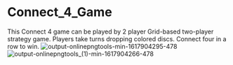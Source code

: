 # Connect_4_Game
This Connect 4 game can be played by 2 player 
Grid-based two-player strategy game. Players take turns dropping colored discs. Connect four in a row to win.
![output-onlinepngtools-min-1617904295-478](https://github.com/AmanSahu13/Connect_4_Game/assets/115894704/54d3f175-a6e2-409c-b8d7-44bf4fc3ff15)
![output-onlinepngtools_(1)-min-1617904266-478](https://github.com/AmanSahu13/Connect_4_Game/assets/115894704/a1825419-cb75-4a2c-a555-98c16efeebd2)
